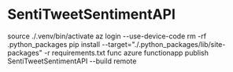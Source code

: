 # SentiTweetSentimentAPI

source ./.venv/bin/activate
az login --use-device-code
rm -rf .python_packages
pip install  --target="./.python_packages/lib/site-packages"  -r requirements.txt
func azure functionapp publish SentiTweetSentimentAPI --build remote
